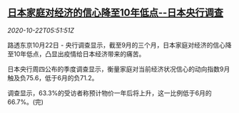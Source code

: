 <!--1603346036000-->
[日本家庭对经济的信心降至10年低点--日本央行调查](https://cn.reuters.com/article/japan-boj-household-confidence-1022-idCNKBS2770KF)
------

<div><i>2020-10-22T05:51:51Z</i></div><p>路透东京10月22日 - 央行调查显示，截至9月的三个月，日本家庭对经济的信心降至10年低点，凸显出疫情给日本经济带来的痛苦。</p><p>日本央行周四公布的季度调查显示，衡量家庭对当前经济状况信心的动向指数9月触及负75.6，低于6月的负71.2。</p><p>调查显示，63.3%的受访者称预计物价一年后将上升，这一比例低于6月的66.7%。(完)</p>
